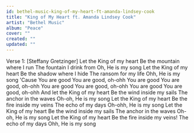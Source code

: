```yaml
---
id: bethel-music-king-of-my-heart-ft-amanda-lindsey-cook
title: "King of My Heart ft. Amanda Lindsey Cook"
artist: "Bethel Music"
album: "Peace"
cover: ""
created: ""
updated: ""
---
```


Verse 1: [Steffany Gretzinger]
Let the King of my heart
Be the mountain where I run
The fountain I drink from
Oh, He is my song
Let the King of my heart
Be the shadow where I hide
The ransom for my life
Ohh, He is my song
'Cause You are good
You are good, oh-ohh
You are good
You are good, oh-ohh
You are good
You are good, oh-ohh
You are good
You are good, oh-ohh
And let the King of my heart
Be the wind inside my sails
The anchor in the waves
Oh-oh, He is my song
Let the King of my heart
Be the fire inside my veins
The echo of my days
Oh-ohh, He is my song
Let the King of my heart
Be the wind inside my sails
The anchor in the waves
Oh-oh, He is my song
Let the King of my heart
Be the fire inside my veins!
The echo of my days
Ohh, He is my song